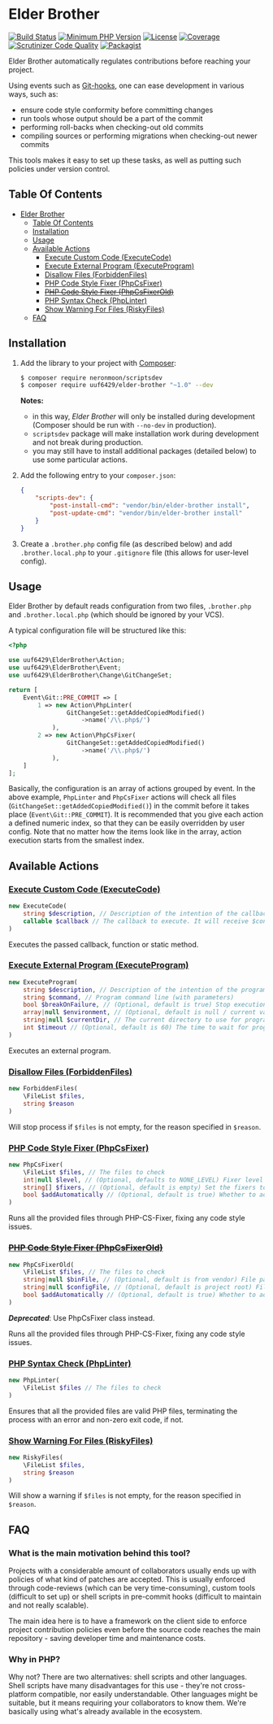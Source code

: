 # Elder Brother

[![Build Status](https://travis-ci.org/uuf6429/elder-brother.svg?branch=master)](https://travis-ci.org/uuf6429/elder-brother)
[![Minimum PHP Version](https://img.shields.io/badge/php-%3E%3D%205.5-8892BF.svg)](https://php.net/)
[![License](https://img.shields.io/badge/license-MIT-blue.svg)](https://raw.githubusercontent.com/uuf6429/elder-brother/master/LICENSE)
[![Coverage](https://codecov.io/gh/uuf6429/elder-brother/branch/master/graph/badge.svg?token=Bu2nK2Kq77)](https://codecov.io/github/uuf6429/elder-brother?branch=master)
[![Scrutinizer Code Quality](https://scrutinizer-ci.com/g/uuf6429/elder-brother/badges/quality-score.png?b=master)](https://scrutinizer-ci.com/g/uuf6429/elder-brother/?branch=master)
[![Packagist](https://img.shields.io/packagist/v/uuf6429/elder-brother.svg)](https://packagist.org/packages/uuf6429/elder-brother)

Elder Brother automatically regulates contributions before reaching your project.

Using events such as [Git-hooks](http://githooks.com/), one can ease development in various ways, such as:
- ensure code style conformity before committing changes
- run tools whose output should be a part of the commit
- performing roll-backs when checking-out old commits
- compiling sources or performing migrations when checking-out newer commits

This tools makes it easy to set up these tasks, as well as putting such policies under version control.

## Table Of Contents

- [Elder Brother](#elder-brother)
  - [Table Of Contents](#table-of-contents)
  - [Installation](#installation)
  - [Usage](#usage)
  - [Available Actions](#available-actions)
    - [Execute Custom Code (ExecuteCode)](#execute-custom-code-executecode)
    - [Execute External Program (ExecuteProgram)](#execute-external-program-executeprogram)
    - [Disallow Files (ForbiddenFiles)](#disallow-files-forbiddenfiles)
    - [PHP Code Style Fixer (PhpCsFixer)](#php-code-style-fixer-phpcsfixer)
    - [~~PHP Code Style Fixer (PhpCsFixerOld)~~](#php-code-style-fixer-phpcsfixerold)
    - [PHP Syntax Check (PhpLinter)](#php-syntax-check-phplinter)
    - [Show Warning For Files (RiskyFiles)](#show-warning-for-files-riskyfiles)
  - [FAQ](#faq)

## Installation

1. Add the library to your project with [Composer](https://getcomposer.org/):
   ```bash
   $ composer require neronmoon/scriptsdev
   $ composer require uuf6429/elder-brother "~1.0" --dev
   ```
   **Notes:**
   - in this way, *Elder Brother* will only be installed during development (Composer should be run with `--no-dev` in production).
   - `scriptsdev` package will make installation work during development and not break during production.
   - you may still have to install additional packages (detailed below) to use some particular actions.

2. Add the following entry to your `composer.json`:
   ```json
   {
       "scripts-dev": {
           "post-install-cmd": "vendor/bin/elder-brother install",
           "post-update-cmd": "vendor/bin/elder-brother install"
       }
   }
   ```
   
3. Create a `.brother.php` config file (as described below) and add `.brother.local.php` to your `.gitignore` file (this allows for user-level config).

## Usage

Elder Brother by default reads configuration from two files, `.brother.php` and `.brother.local.php` (which should be ignored by your VCS).

A typical configuration file will be structured like this:
```php
<?php

use uuf6429\ElderBrother\Action;
use uuf6429\ElderBrother\Event;
use uuf6429\ElderBrother\Change\GitChangeSet;

return [
    Event\Git::PRE_COMMIT => [
        1 => new Action\PhpLinter(
                GitChangeSet::getAddedCopiedModified()
                    ->name('/\\.php$/')
            ),
        2 => new Action\PhpCsFixer(
                GitChangeSet::getAddedCopiedModified()
                    ->name('/\\.php$/')
            ),
    ]
];
```
Basically, the configuration is an array of actions grouped by event.
In the above example, `PhpLinter` and `PhpCsFixer` actions will check all files (`GitChangeSet::getAddedCopiedModified()`) in the commit before it takes place (`Event\Git::PRE_COMMIT`).
It is recommended that you give each action a defined numeric index, so that they can be easily overridden by user config.
Note that no matter how the items look like in the array, action execution starts from the smallest index.

## Available Actions

### [Execute Custom Code (ExecuteCode)](https://github.com/uuf6429/elder-brother/blob/master/src/ElderBrother/Action/ExecuteCode.php)

```php
new ExecuteCode(
    string $description, // Description of the intention of the callback
    callable $callback // The callback to execute. It will receive $config, $input and $output as parameters
)
```
Executes the passed callback, function or static method.

### [Execute External Program (ExecuteProgram)](https://github.com/uuf6429/elder-brother/blob/master/src/ElderBrother/Action/ExecuteProgram.php)

```php
new ExecuteProgram(
    string $description, // Description of the intention of the program
    string $command, // Program command line (with parameters)
    bool $breakOnFailure, // (Optional, default is true) Stop execution if program returns non-0 exit code
    array|null $environment, // (Optional, default is null / current vars) Environment variables to pass to program
    string|null $currentDir, // The current directory to use for program
    int $timeout // (Optional, default is 60) The time to wait for program to finish (in seconds)
)
```
Executes an external program.

### [Disallow Files (ForbiddenFiles)](https://github.com/uuf6429/elder-brother/blob/master/src/ElderBrother/Action/ForbiddenFiles.php)

```php
new ForbiddenFiles(
    \FileList $files,
    string $reason
)
```
Will stop process if `$files` is not empty, for the reason specified in `$reason`.

### [PHP Code Style Fixer (PhpCsFixer)](https://github.com/uuf6429/elder-brother/blob/master/src/ElderBrother/Action/PhpCsFixer.php)

```php
new PhpCsFixer(
    \FileList $files, // The files to check
    int|null $level, // (Optional, defaults to NONE_LEVEL) Fixer level to use
    string[] $fixers, // (Optional, default is empty) Set the fixers to use
    bool $addAutomatically // (Optional, default is true) Whether to add modified files to commit or not
)
```
Runs all the provided files through PHP-CS-Fixer, fixing any code style issues.

### [~~PHP Code Style Fixer (PhpCsFixerOld)~~](https://github.com/uuf6429/elder-brother/blob/master/src/ElderBrother/Action/PhpCsFixerOld.php)

```php
new PhpCsFixerOld(
    \FileList $files, // The files to check
    string|null $binFile, // (Optional, default is from vendor) File path to PHP-CS-Fixer binary
    string|null $configFile, // (Optional, default is project root) File path to PHP-CS-Fixer config
    bool $addAutomatically // (Optional, default is true) Whether to add modified files to commit or not
)
```
_**Deprecated**_: Use PhpCsFixer class instead.

Runs all the provided files through PHP-CS-Fixer, fixing any code style issues.

### [PHP Syntax Check (PhpLinter)](https://github.com/uuf6429/elder-brother/blob/master/src/ElderBrother/Action/PhpLinter.php)

```php
new PhpLinter(
    \FileList $files // The files to check
)
```
Ensures that all the provided files are valid PHP files, terminating the
process with an error and non-zero exit code, if not.

### [Show Warning For Files (RiskyFiles)](https://github.com/uuf6429/elder-brother/blob/master/src/ElderBrother/Action/RiskyFiles.php)

```php
new RiskyFiles(
    \FileList $files,
    string $reason
)
```
Will show a warning if `$files` is not empty, for the reason specified in `$reason`.


## FAQ

### What is the main motivation behind this tool?

Projects with a considerable amount of collaborators usually ends up with policies of what kind of patches are accepted.
This is usually enforced through code-reviews (which can be very time-consuming), custom tools (difficult to set up) or shell scripts in pre-commit hooks (difficult to maintain and not really scalable).

The main idea here is to have a framework on the client side to enforce project contribution policies even before the source code reaches the main repository - saving developer time and maintenance costs.

### Why in PHP?

Why not? There are two alternatives: shell scripts and other languages.
Shell scripts have many disadvantages for this use - they're not cross-platform compatible, nor easily understandable.
Other languages might be suitable, but it means requiring your collaborators to know them.
We're basically using what's already available in the ecosystem.
